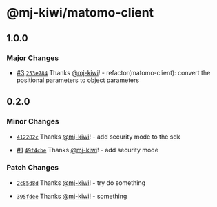 # @mj-kiwi/matomo-client

## 1.0.0

### Major Changes

- [#3](https://github.com/mj-kiwi/matomo-js/pull/3) [`253e784`](https://github.com/mj-kiwi/matomo-js/commit/253e78439c02d4059e2bcd577b0f57fbed407705) Thanks [@mj-kiwi](https://github.com/mj-kiwi)! - refactor(matomo-client): convert the positional parameters to object parameters

## 0.2.0

### Minor Changes

- [`412282c`](https://github.com/mj-kiwi/matomo-js/commit/412282cb08bd92d3cfc18677c2bfc529ba385148) Thanks [@mj-kiwi](https://github.com/mj-kiwi)! - add security mode to the sdk

- [#1](https://github.com/mj-kiwi/matomo-js/pull/1) [`49f4cbe`](https://github.com/mj-kiwi/matomo-js/commit/49f4cbeb4bab47cc0479b5840945255000ce32c7) Thanks [@mj-kiwi](https://github.com/mj-kiwi)! - add security mode

### Patch Changes

- [`2c85d8d`](https://github.com/mj-kiwi/matomo-js/commit/2c85d8dc2511a2bb57417106cb3a65a4561639b2) Thanks [@mj-kiwi](https://github.com/mj-kiwi)! - try do something

- [`395fdee`](https://github.com/mj-kiwi/matomo-js/commit/395fdee491808ee569139958ad70359a042168cd) Thanks [@mj-kiwi](https://github.com/mj-kiwi)! - something
